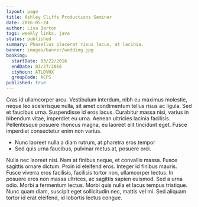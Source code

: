 ```yaml
---
layout: page
title: Ashley Cliffs Productions Seminar
date: 2016-05-24
author: Lisa Barton
tags: weekly links, java
status: published
summary: Phasellus placerat risus lacus, at lacinia.
banner: images/banner/wedding.jpg
booking:
  startDate: 03/22/2016
  endDate: 03/27/2016
  ctyhocn: ATLDVHX
  groupCode: ACPS
published: true
---
```

Cras id ullamcorper arcu. Vestibulum interdum, nibh eu maximus molestie, neque leo scelerisque nulla, sit amet condimentum tellus risus ac ligula. Sed et faucibus urna. Suspendisse id eros lacus. Curabitur massa nisi, varius in bibendum vitae, imperdiet eu urna. Aenean ultricies lacinia facilisis. Pellentesque posuere rhoncus magna, eu laoreet elit tincidunt eget. Fusce imperdiet consectetur enim non varius.

* Nunc laoreet nulla a diam rutrum, at pharetra eros tempor
* Sed quis urna faucibus, pulvinar metus at, posuere orci.

Nulla nec laoreet nisi. Nam at finibus neque, et convallis massa. Fusce sagittis ornare dictum. Proin id eleifend eros. Integer id finibus mauris. Fusce viverra eros facilisis, facilisis tortor non, ullamcorper lectus. In posuere eros non massa ultrices, ac sagittis sapien euismod. Sed a urna odio. Morbi a fermentum lectus. Morbi quis nulla et lacus tempus tristique. Nunc quam diam, suscipit eget sollicitudin nec, mattis vel mi. Sed aliquam tortor id erat eleifend, id lobortis lectus congue.
